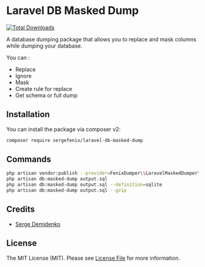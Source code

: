 # Laravel DB Masked Dump
[![Total Downloads](https://img.shields.io/packagist/dt/sergefenix/laravel-db-masked-dump.svg?style=flat-square)](https://packagist.org/packages/sergefenix/laravel-db-masked-dump)

A database dumping package that allows you to replace and mask columns while dumping your database.

You can :
* Replace
* Ignore
* Mask
* Create rule for replace
* Get schema or full dump

## Installation

You can install the package via composer v2:

```bash
composer require sergefenix/laravel-db-masked-dump
```

## Commands
```bash
php artisan vendor:publish --provider=FenixDumper\\LaravelMaskedDumper\\LaravelMaskedDumpServiceProvider
php artisan db:masked-dump output.sql
php artisan db:masked-dump output.sql --definition=sqlite
php artisan db:masked-dump output.sql --gzip
```

## Credits

- [Serge Demidenko](https://github.com/sergefenix)

## License

The MIT License (MIT). Please see [License File](LICENSE.md) for more information.

